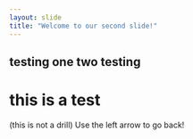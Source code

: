 ```yaml
---
layout: slide
title: "Welcome to our second slide!"
---
```

## testing one two testing
# this is a test
(this is not a drill)
Use the left arrow to go back!
